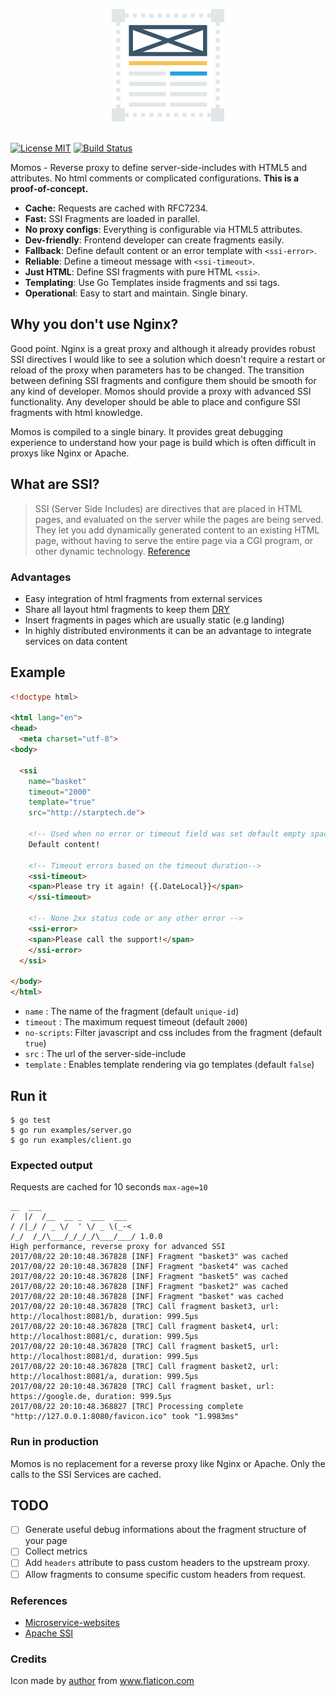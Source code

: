 <p align="center">
    <img src="logo.png" alt="Momos logo" /><br /><br />
</p>

[![License MIT](https://img.shields.io/badge/License-MIT-blue.svg)](http://opensource.org/licenses/MIT)
[![Build Status](https://travis-ci.org/hemerajs/momos.svg?branch=master)](http://travis-ci.org/hemerajs/momos)

Momos - Reverse proxy to define server-side-includes with HTML5 and attributes. No html comments or complicated configurations. **This is a proof-of-concept.** 

- **Cache:** Requests are cached with RFC7234.
- **Fast:** SSI Fragments are loaded in parallel.
- **No proxy configs**: Everything is configurable via HTML5 attributes.
- **Dev-friendly**: Frontend developer can create fragments easily.
- **Fallback**: Define default content or an error template with `<ssi-error>`.
- **Reliable**: Define a timeout message with `<ssi-timeout>`.
- **Just HTML**: Define SSI fragments with pure HTML `<ssi>`.
- **Templating**: Use Go Templates inside fragments and ssi tags.
- **Operational**: Easy to start and maintain. Single binary.

## Why you don't use Nginx?
Good point. Nginx is a great proxy and although it already provides robust SSI directives I would like to see a solution which doesn't require a restart or reload of the proxy when parameters has to be changed. The transition between defining SSI fragments and configure them should be smooth for any kind of developer. Momos should provide a proxy with advanced SSI functionality. Any developer should be able to place and configure SSI fragments with html knowledge.

Momos is compiled to a single binary. It provides great debugging experience to understand how your page is build which is often difficult in proxys like Nginx or Apache.

## What are SSI?

> SSI (Server Side Includes) are directives that are placed in HTML pages, and evaluated on the server while the pages are being served. They let you add dynamically generated content to an existing HTML page, without having to serve the entire page via a CGI program, or other dynamic technology.
[Reference](https://httpd.apache.org/docs/current/howto/ssi.html#page-header)

### Advantages

- Easy integration of html fragments from external services
- Share all layout html fragments to keep them [DRY](https://en.wikipedia.org/wiki/Don%27t_repeat_yourself)
- Insert fragments in pages which are usually static (e.g landing) 
- In highly distributed environments it can be an advantage to integrate services on data content


## Example
```html
<!doctype html>

<html lang="en">
<head>
  <meta charset="utf-8">
<body>

  <ssi
    name="basket"
    timeout="2000"
    template="true"
    src="http://starptech.de">

    <!-- Used when no error or timeout field was set default empty space -->
    Default content!
    
    <!-- Timeout errors based on the timeout duration-->
    <ssi-timeout>
    <span>Please try it again! {{.DateLocal}}</span>
    </ssi-timeout>
    
    <!-- None 2xx status code or any other error -->
    <ssi-error>
    <span>Please call the support!</span>
    </ssi-error>
  </ssi>
  
</body>
</html>
```

- `name`      : The name of the fragment (default `unique-id`)
- `timeout`   : The maximum request timeout (default `2000`)
- `no-scripts`: Filter javascript and css includes from the fragment (default `true`)
- `src`       : The url of the server-side-include
- `template`  : Enables template rendering via go templates (default `false`)

## Run it

```
$ go test
$ go run examples/server.go
$ go run examples/client.go
```
### Expected output
Requests are cached for 10 seconds `max-age=10`
```
__  ___
/  |/  /__  __ _  ___  ___
/ /|_/ / _ \/  ' \/ _ \(_-<
/_/  /_/\___/_/_/_/\___/___/ 1.0.0
High performance, reverse proxy for advanced SSI
2017/08/22 20:10:48.367828 [INF] Fragment "basket3" was cached
2017/08/22 20:10:48.367828 [INF] Fragment "basket4" was cached
2017/08/22 20:10:48.367828 [INF] Fragment "basket5" was cached
2017/08/22 20:10:48.367828 [INF] Fragment "basket2" was cached
2017/08/22 20:10:48.367828 [INF] Fragment "basket" was cached
2017/08/22 20:10:48.367828 [TRC] Call fragment basket3, url: http://localhost:8081/b, duration: 999.5µs
2017/08/22 20:10:48.367828 [TRC] Call fragment basket4, url: http://localhost:8081/c, duration: 999.5µs
2017/08/22 20:10:48.367828 [TRC] Call fragment basket5, url: http://localhost:8081/d, duration: 999.5µs
2017/08/22 20:10:48.367828 [TRC] Call fragment basket2, url: http://localhost:8081/a, duration: 999.5µs
2017/08/22 20:10:48.367828 [TRC] Call fragment basket, url: https://google.de, duration: 999.5µs
2017/08/22 20:10:48.368827 [TRC] Processing complete "http://127.0.0.1:8080/favicon.ico" took "1.9983ms"
```

### Run in production
Momos is no replacement for a reverse proxy like Nginx or Apache. Only the calls to the SSI Services are cached.


## TODO
- [ ] Generate useful debug informations about the fragment structure of your page
- [ ] Collect metrics
- [ ] Add `headers` attribute to pass custom headers to the upstream proxy.
- [ ] Allow fragments to consume specific custom headers from request.

### References
- [Microservice-websites](https://gustafnk.github.io/microservice-websites/#integration-techniques)
- [Apache SSI](https://httpd.apache.org/docs/current/howto/ssi.html#page-header)

### Credits
Icon made by [author](https://www.flaticon.com/authors/dinosoftlabs) from www.flaticon.com
